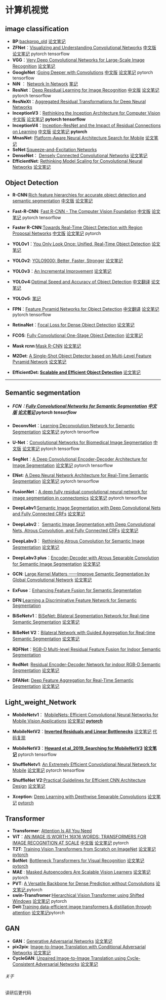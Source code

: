 #  计算机视觉





## image classification

- **BP**:[backprop_old](https://www.iro.umontreal.ca/~vincentp/ift3395/lectures/backprop_old.pdf)  [论文笔记](https://pan.baidu.com/s/1NIycmIlvPB0Lcp74H119sg?pwd=3032 )
- **ZFNet**：[Visualizing and Understanding Convolutional Networks](https://arxiv.org/pdf/1311.2901.pdf)  [中文版](https://blog.csdn.net/Jwenxue/article/details/107848873)     [论文笔记](https://pan.baidu.com/s/1HtToAqRqsYh6QMzJUwU36Q?pwd=3032 )     pytorch    tensorflow
- **VGG**：[Very Deep Convolutional Networks for Large-Scale Image Recognition](https://arxiv.org/pdf/1409.1556.pdf) [论文笔记](https://pan.baidu.com/s/1DOaQ66lUgq96WvTYeME9wg?pwd=3032)
- **GoogleNet** :[Going Deeper with Convolutions](https://www.cs.unc.edu/~wliu/papers/GoogLeNet.pdf)   [中文版]( http://noahsnail.com/2017/07/21/2017-07-21-GoogleNet%E8%AE%BA%E6%96%87%E7%BF%BB%E8%AF%91%E2%80%94%E2%80%94%E4%B8%AD%E6%96%87%E7%89%88/)   [论文笔记](https://pan.baidu.com/s/18MwvBXqPS0X_B5gi2-VdEQ?pwd=3032 ) pytorch   tensorflow
- **NiN** ： [Network In Network](https://arxiv.org/pdf/1312.4400.pdf)    [笔记](https://www.aliyundrive.com/s/Ko7ntVxrPVt)
- **ResNet**：[Deep Residual Learning for Image Recognition](https://arxiv.org/pdf/1512.03385.pdf) [中文版](http://noahsnail.com/2017/07/31/2017-07-31-ResNet%E8%AE%BA%E6%96%87%E7%BF%BB%E8%AF%91%E2%80%94%E2%80%94%E4%B8%AD%E6%96%87%E7%89%88/)    [论文笔记](https://pan.baidu.com/s/1JHerWkuVLidmHK-Z-QKDFA?pwd=3032 )    pytorch   tensorflow
- **ResNeXt**：[Aggregated Residual Transformations for Deep Neural Networks](  https://pan.baidu.com/s/1Qz8w0JmRjhwxqp8LPoCLEw?pwd=3032 )   
- **InceptionV3**：[Rethinking the Inception Architecture for Computer Vision](https://arxiv.org/pdf/1512.00567.pdf)  [中文版](https://blog.csdn.net/Quincuntial/article/details/78564389)  [论文笔记](https://pan.baidu.com/s/1UTKvlWlHltUIQYj4CPenTw?pwd=3032)  **pytorch   tensorflow**
- **InceptionV4**：[Inception-ResNet and the Impact of Residual Connections on Learning](https://arxiv.org/pdf/1602.07261.pdf)  [中文版](https://arxiv.org/pdf/1602.07261.pdf) [论文笔记](https://pan.baidu.com/s/1Wv5JBV7GIQgc-nEeXHd8OA?pwd=3032)   **pytorch**
- **MnasNet**: [Platform-Aware Neural Architecture Search for Mobile](https://arxiv.org/pdf/1904.02216.pdf)  [论文笔记](https://www.aliyundrive.com/s/KGG9fBCgS2T )
- **SeNet**:[Squeeze-and-Excitation Networks](https://arxiv.org/pdf/1709.01507.pdf)
- **DenseNet**： [Densely Connected Convolutional Networks](https://arxiv.org/pdf/1608.06993.pdf) [论文笔记](https://www.aliyundrive.com/s/UNphzMSyxzo )
- **EfficientNet**: [Rethinking Model Scaling for Convolutional Neural Networks](https://arxiv.org/pdf/1905.11946.pdf)  [论文笔记](https://pan.baidu.com/s/1biuIcR9EEiGjB70sz7svVA?pwd=3032 )

 

 


## Object Detection

- **R-CNN**:[Rich feature hierarchies for accurate object detection and semantic segmentation](https://arxiv.org/pdf/1311.2524.pdf)  [中文版](https://blog.csdn.net/v1_vivian/article/details/78599229)  [论文笔记]( https://pan.baidu.com/s/1CcFOzmLA_y0t4RuGIk3ytg?pwd=3032 ) 

- **Fast-R-CNN**: [Fast R-CNN - The Computer Vision Foundation](https://www.cv-foundation.org/openaccess/content_iccv_2015/papers/Girshick_Fast_R-CNN_ICCV_2015_paper.pdf) [中文版](https://alvin.red/2017/10/10/fast-r-cnn/)  [论文笔记](https://pan.baidu.com/s/1hOrWylxX2gucxuVNXl86tA?pwd=0000 )   pytorch   tensorflow

- **Faster R-CNN**:[Towards Real-Time Object Detection with Region Proposal Networks](https://arxiv.org/abs/1506.01497)  [中文版](http://noahsnail.com/2018/01/03/2018-01-03-Faster%20R-CNN%E8%AE%BA%E6%96%87%E7%BF%BB%E8%AF%91%E2%80%94%E2%80%94%E4%B8%AD%E6%96%87%E7%89%88/)  [论文笔记](https://pan.baidu.com/s/1Y8-q80JqlT-ODb3SVmM4Rg?pwd=3032 ) pytorch

- **YOLOv1**：[You Only Look Once: Unified, Real-Time Object Detection](https://arxiv.org/pdf/1506.02640.pdf)  [论文笔记](https://pan.baidu.com/s/1JnYXoz4-RDkVVTCCOimxXA?pwd=3032)

- **YOLOv2**: [YOLO9000: Better, Faster, Stronger](https://openaccess.thecvf.com/content_cvpr_2017/papers/Redmon_YOLO9000_Better_Faster_CVPR_2017_paper.pdf)  [论文笔记](https://pan.baidu.com/s/1m5ibFM1hMxF9TayASRIs_Q?pwd=3032 ) 

- **YOLOv3**：[An Incremental Improvement](https://arxiv.org/pdf/1804.02767.pdf)   [论文笔记](https://www.aliyundrive.com/s/eMYw2UxVsbp)

- **YOLOv4**:[Optimal Speed and Accuracy of Object Detection](https://arxiv.org/pdf/2004.10934.pdf)  [中文翻译](https://pan.baidu.com/s/17OKNHqKcNkZWLZuhFXmb2A?pwd=3032)  [论文笔记](https://pan.baidu.com/s/1N_ZjPP7-s_j3Wr6M6HQBtw?pwd=3032)

- **YOLOv5**: [笔记](https://pan.baidu.com/s/1MSuv0WbbnKZ2A8tx30uBEA?pwd=3032)

- **FPN**：[Feature Pyramid Networks for Object Detection](https://arxiv.org/pdf/1612.03144.pdf)   [中文翻译](http://noahsnail.com/2018/03/20/2018-03-20-Feature%20Pyramid%20Networks%20for%20Object%20Detection%E8%AE%BA%E6%96%87%E7%BF%BB%E8%AF%91%E2%80%94%E2%80%94%E4%B8%AD%E6%96%87%E7%89%88/)  [论文笔记](https://pan.baidu.com/s/128ZTrleRu8BqVbW-5QZF4Q?pwd=3032) pytorch   tensorflow

- **RetinaNet**：[Focal Loss for Dense Object Detection](https://arxiv.org/pdf/1708.02002.pdf)  [论文笔记](https://pan.baidu.com/s/1jQcF-q3fmcopiHiq2ouhSg?pwd=3032)

- **FCOS**: [Fully Convolutional One-Stage Object Detection](https://arxiv.org/pdf/1904.01355.pdf) [论文笔记](https://pan.baidu.com/s/15f_I6UDIUwnFRXEUB58ZXg?pwd=3032)

- **Mask rcnn**:[Mask R-CNN](https://arxiv.org/pdf/1703.06870.pdf) [论文笔记](https://pan.baidu.com/s/1JIRc6ZYzmcE7IuDa_MRGdw?pwd=3032)

- **M2Det**: [A Single-Shot Object Detector based on Multi-Level Feature Pyramid Network](https://arxiv.org/pdf/1811.04533.pdf) [论文笔记](https://pan.baidu.com/s/1sUb9OiiKXZ8tC4iifWDUWQ?pwd=3032)

- **EfficientDet: [Scalable and Efficient Object Detection](https://arxiv.org/pdf/1911.09070.pdf)** [论文笔记](https://pan.baidu.com/s/1sKJsu4sXQfHO9O3_MzyExA?pwd=3032) 

   

 

****

##  Semantic segmentation

- ##### **FCN**：[Fully Convolutional Networks for Semantic Segmentation](https://arxiv.org/abs/1411.4038)  [中文版](https://www.cnblogs.com/xuanxufeng/p/6249834.html)  [论文笔记](https://pan.baidu.com/s/17IPWC0gZeqM16Xpp0Av1NQ?pwd=0000 )  pytorch   tensorflow

-  **DeconvNet**：[Learning Deconvolution Network for Semantic Segmentation](https://arxiv.org/pdf/1505.04366.pdf) [论文笔记](https://pan.baidu.com/s/1uIHifepO8RtvTLZJQjIKOA?pwd=3032 ) pytorch   tensorflow

- **U-Net**：[Convolutional Networks for Biomedical Image Segmentation](https://arxiv.org/pdf/1505.04597.pdf) [中文版](http://noahsnail.com/2019/05/13/2019-05-13-U-Net-Convolutional%20Networks%20for%20Biomedical%20Image%20Segmentation%E8%AE%BA%E6%96%87%E7%BF%BB%E8%AF%91%E2%80%94%E2%80%94%E4%B8%AD%E6%96%87%E7%89%88/) [论文笔记](https://pan.baidu.com/s/1GrcO4mQYaMZj8n4UYsOMrw?pwd=3032 ) pytorch   tensorflow

- **SegNet**：[A Deep Convolutional Encoder-Decoder Architecture for Image Segmentation](https://arxiv.org/pdf/1511.00561.pdf)  [论文笔记](https://pan.baidu.com/s/1sVLJnhNjYKUZjo6a59If8Q?pwd=3032 )  pytorch  tensorflow

- **ENet**: [A Deep Neural Network Architecture for Real-Time Semantic Segmentation](https://arxiv.org/pdf/1606.02147.pdf)  [论文笔记](https://pan.baidu.com/s/1fp4x0ZLAR8UYFUVKSGkQeA?pwd=3032 )  pytorch   tensorflow

- **FusionNet**：[A deep fully residual convolutional neural network for image segmentation in connectomics](https://arxiv.org/ftp/arxiv/papers/1612/1612.05360.pdf)   [论文笔记](https://pan.baidu.com/s/1GkDAvmSg_J7he4PTXDTC8w?pwd=3032 )  pytorch   tensorflow

- **DeepLabv1**:[Semantic Image Segmentation with Deep Convolutional Nets and Fully Connected CRFs](https://arxiv.org/pdf/1412.7062.pdf)   [论文笔记](https://pan.baidu.com/s/1HkoYcdYWsIazXYX1gDK2cQ?pwd=3032 )  

- **DeepLabv2**： [Semantic Image Segmentation with Deep Convolutional Nets, Atrous Convolution, and Fully Connected CRFs](https://pan.baidu.com/s/159gHbpS7u5Or39UWD2-7QQ?pwd=3032 )   [论文笔记](https://pan.baidu.com/s/1ySeDAwlZW6j7fBm2b2AMqw?pwd=3032 ) 

- **DeepLabv3**： [Rethinking Atrous Convolution for Semantic Image Segmentation](https://arxiv.org/pdf/1706.05587.pdf)  [论文笔记](https://pan.baidu.com/s/1egj7jq8Kw3gxdQMzryorhw?pwd=3032)

- **DeepLabv3 plus**：[Encoder-Decoder with Atrous Separable Convolution for Semantic Image Segmentation](https://pan.baidu.com/s/1eZrIMO92QIgoRImDxExUsw?pwd=3032)   [论文笔记](https://pan.baidu.com/s/17Eb_VD1MGjQaSVKVDIMUyg?pwd=3032)

-  **GCN**: [Large Kernel Matters ——Improve Semantic Segmentation by Global Convolutional Network](https://arxiv.org/pdf/1703.02719.pdf)  [论文笔记](https://pan.baidu.com/s/14ecMQgR1Q1_4ND1jQK1L6g?pwd=3032)

- **ExFuse**：[Enhancing Feature Fusion for Semantic Segmentation](https://arxiv.org/pdf/1804.03821.pdf)

- **DFN**:[Learning a Discriminative Feature Network for Semantic Segmentation](https://pan.baidu.com/s/1yL2PEI1HdQVU0MGOcUbakg?pwd=3032)  

- **BiSeNetv1**：[BiSeNet: Bilateral Segmentation Network for  Real-time Semantic Segmentation](https://pan.baidu.com/s/1_6lc2H6pemFykqyZaaEAuw?pwd=3032)   [论文笔记](https://pan.baidu.com/s/1YcGmoYVZ-V9kCasZuYD5Gw?pwd=3032)

- **BiSeNet V2**：[Bilateral Network with Guided Aggregation for Real-time Semantic Segmentation](https://arxiv.org/pdf/2004.02147.pdf)    [论文笔记](https://www.aliyundrive.com/s/Kg5EE8xEuw9)

- **RDFNet**：[RGB-D Multi-level Residual Feature Fusion for Indoor Semantic Segmentation](https://openaccess.thecvf.com/content_ICCV_2017/papers/Park_RDFNet_RGB-D_Multi-Level_ICCV_2017_paper.pdf)  

- **RedNet**: [Residual Encoder-Decoder Network for indoor RGB-D Semantic Segmentation](https://arxiv.org/pdf/1806.01054.pdf)   [论文笔记](https://www.aliyundrive.com/s/7qyVTMLKhv6)

- **DFANet**:  [Deep Feature Aggregation for Real-Time Semantic Segmentation](https://arxiv.org/pdf/1904.02216.pdf)   [论文笔记](https://www.aliyundrive.com/s/FZN1XjjQQsX )

 

## Light_weight_Network

- **MobileNetv1**： [MobileNets: Efficient Convolutional Neural Networks for Mobile Vision Applications](https://arxiv.org/pdf/1704.04861.pdf)  [论文笔记](https://pan.baidu.com/s/1jBYyilBI2j8qq-DKWAxMNg?pwd=3032)   **[pytorch](https://pan.baidu.com/s/1PW2gIfrutOklYSVvwWULsQ?pwd=3032)**

- **MobileNetV2**：[**Inverted Residuals and Linear Bottlenecks**](https://arxiv.org/pdf/1801.04381.pdf)   [论文笔记](https://www.aliyundrive.com/s/BaShrBwacpi )     [代码复现](https://www.aliyundrive.com/s/2KbH4M7yTPa )

- **MobileNetV3**：**[Howard et al_2019_Searching for MobileNetV3](https://arxiv.org/pdf/1905.02244.pdf)** [**论文笔记**](https://www.aliyundrive.com/s/T7FTZn6pkrT)   pytorch   tensorflow

-  **ShuffleNetv1**: [An Extremely Efficient Convolutional Neural Network for Mobile](https://pan.baidu.com/s/1U6hjmAtdZW65_DvtFMAqZA?pwd=3032)  [论文笔记](https://pan.baidu.com/s/1mvCztMLcfmzObHwVat5bkA?pwd=3032)  pytorch   tensorflow

- **ShuffleNet V2**:[Practical Guidelines for Efficient CNN Architecture Design](https://arxiv.org/pdf/1807.11164.pdf)   [论文笔记](https://www.aliyundrive.com/s/4J1aQxq9GXK)

- **Xception**:   [Deep Learning with Depthwise Separable Convolutions](https://pan.baidu.com/s/1sIFKNApufP69ocpaYwcHwg?pwd=3032)   [论文笔记](https://pan.baidu.com/s/1bt8XpiYnC-O_Udp6riY7KA?pwd=3032)  [pytorch](https://pan.baidu.com/s/1Iu27wtkQWllNZfRpqpXlBA?pwd=3032)

   

##  Transformer

- **Transformer**: [Attention Is All You Need](https://arxiv.org/pdf/1706.03762.pdf)  
- **ViT**：[AN IMAGE IS WORTH 16X16 WORDS:  TRANSFORMERS FOR IMAGE RECOGNITION AT SCALE](https://arxiv.org/pdf/2010.11929.pdf)   [中文版](https://blog.csdn.net/sinat_38974831/article/details/119531138) [论文笔记](https://www.aliyundrive.com/s/Sx2UGBoeX4x)   pytorch
- **T2T**:  [Training Vision Transformers from Scratch on ImageNet](https://arxiv.org/pdf/2101.11986.pdf) [论文笔记](https://pan.baidu.com/s/1gqY8gOLX9oSItAqkoHMk6g?pwd=3032 )   [pytorch](https://github.com/Luhuanz/pytorch_project/tree/main/transformer/T2T)
- **BotNet**: [Bottleneck Transformers for Visual Recognition](https://arxiv.org/pdf/2101.11605.pdf) [论文笔记](https://pan.baidu.com/s/1JHtLut19mvDOqa0VsQevWw?pwd=3032)  [pytorch](https://github.com/Luhuanz/pytorch_project/tree/main/transformer/BottleneckTransformers/BottleneckTransformers-main)
- **MAE** : [Masked Autoencoders Are Scalable Vision Learners](https://arxiv.org/pdf/2111.06377.pdf) [论文笔记](https://pan.baidu.com/s/1h0TdK2dUGkw-SO_85OVm7w?pwd=3032 )  pytorch
-  **PVT**:  [A Versatile Backbone for Dense Prediction without Convolutions](https://arxiv.org/pdf/2102.12122.pdf)   [论文笔记 ](https://www.aliyundrive.com/s/RCzAN6X2Sz1)  pytorch 
- **swin-Transfromer**:[Hierarchical Vision Transformer using Shifted Windows](https://arxiv.org/pdf/2103.14030.pdf) [论文笔记](https://pan.baidu.com/s/1w2_0sRpNeCppG1Xo7_GvnA?pwd=3032 ) pytorch
- **Deit**:[Training data-efficient image transformers & distillation through attention](https://arxiv.org/pdf/2012.12877.pdf)  [论文笔记](https://pan.baidu.com/s/1TtA-B4d8AVlnnP3dSVJrhg?pwd=3032)pytorch

  

## GAN

- **GAN**：[Generative Adversarial Networks](https://arxiv.org/pdf/1406.2661.pdf)  [论文笔记]( https://pan.baidu.com/s/11bjmVFPCIrBhYpCyRLa7rw?pwd=3032 )
- **pix2pix**: [Image-to-Image Translation with Conditional Adversarial Networks](https://arxiv.org/pdf/1611.07004.pdf)  [论文笔记](https://pan.baidu.com/s/1MtCfBOhjeVtDC2KTnAwqIg?pwd=3032 )
- **CycleGAN**: [Unpaired Image-to-Image Translation using Cycle-Consistent Adversarial Networks](https://arxiv.org/pdf/1703.10593.pdf)   [论文笔记](https://www.aliyundrive.com/s/B2LV82q7jfo)

 

######  关于

读研后更代码

 
